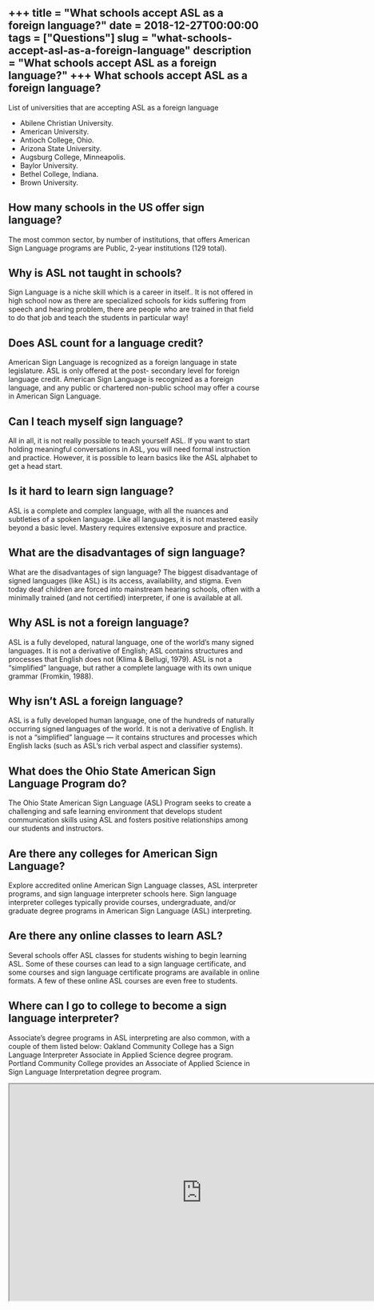 +++
title = "What schools accept ASL as a foreign language?"
date = 2018-12-27T00:00:00
tags = ["Questions"]
slug = "what-schools-accept-asl-as-a-foreign-language"
description = "What schools accept ASL as a foreign language?"
+++
What schools accept ASL as a foreign language?
----------------------------------------------

List of universities that are accepting ASL as a foreign language

- Abilene Christian University.
- American University.
- Antioch College, Ohio.
- Arizona State University.
- Augsburg College, Minneapolis.
- Baylor University.
- Bethel College, Indiana.
- Brown University.

How many schools in the US offer sign language?
-----------------------------------------------

The most common sector, by number of institutions, that offers American Sign Language programs are Public, 2-year institutions (129 total).

Why is ASL not taught in schools?
---------------------------------

Sign Language is a niche skill which is a career in itself.. It is not offered in high school now as there are specialized schools for kids suffering from speech and hearing problem, there are people who are trained in that field to do that job and teach the students in particular way!

Does ASL count for a language credit?
-------------------------------------

American Sign Language is recognized as a foreign language in state legislature. ASL is only offered at the post- secondary level for foreign language credit. American Sign Language is recognized as a foreign language, and any public or chartered non-public school may offer a course in American Sign Language.

Can I teach myself sign language?
---------------------------------

All in all, it is not really possible to teach yourself ASL. If you want to start holding meaningful conversations in ASL, you will need formal instruction and practice. However, it is possible to learn basics like the ASL alphabet to get a head start.

Is it hard to learn sign language?
----------------------------------

ASL is a complete and complex language, with all the nuances and subtleties of a spoken language. Like all languages, it is not mastered easily beyond a basic level. Mastery requires extensive exposure and practice.

What are the disadvantages of sign language?
--------------------------------------------

What are the disadvantages of sign language? The biggest disadvantage of signed languages (like ASL) is its access, availability, and stigma. Even today deaf children are forced into mainstream hearing schools, often with a minimally trained (and not certified) interpreter, if one is available at all.

Why ASL is not a foreign language?
----------------------------------

ASL is a fully developed, natural language, one of the world’s many signed languages. It is not a derivative of English; ASL contains structures and processes that English does not (Klima &amp; Bellugi, 1979). ASL is not a “simplified” language, but rather a complete language with its own unique grammar (Fromkin, 1988).

Why isn’t ASL a foreign language?
---------------------------------

ASL is a fully developed human language, one of the hundreds of naturally occurring signed languages of the world. It is not a derivative of English. It is not a “simplified” language — it contains structures and processes which English lacks (such as ASL’s rich verbal aspect and classifier systems).

What does the Ohio State American Sign Language Program do?
-----------------------------------------------------------

The Ohio State American Sign Language (ASL) Program seeks to create a challenging and safe learning environment that develops student communication skills using ASL and fosters positive relationships among our students and instructors.

Are there any colleges for American Sign Language?
--------------------------------------------------

Explore accredited online American Sign Language classes, ASL interpreter programs, and sign language interpreter schools here. Sign language interpreter colleges typically provide courses, undergraduate, and/or graduate degree programs in American Sign Language (ASL) interpreting.

Are there any online classes to learn ASL?
------------------------------------------

Several schools offer ASL classes for students wishing to begin learning ASL. Some of these courses can lead to a sign language certificate, and some courses and sign language certificate programs are available in online formats. A few of these online ASL courses are even free to students.

Where can I go to college to become a sign language interpreter?
----------------------------------------------------------------

Associate’s degree programs in ASL interpreting are also common, with a couple of them listed below: Oakland Community College has a Sign Language Interpreter Associate in Applied Science degree program. Portland Community College provides an Associate of Applied Science in Sign Language Interpretation degree program.

<iframe allow="accelerometer; autoplay; clipboard-write; encrypted-media; gyroscope; picture-in-picture" allowfullscreen="" class="__youtube_prefs__  epyt-is-override  no-lazyload" data-no-lazy="1" data-origheight="433" data-origwidth="770" data-skipgform_ajax_framebjll="" height="433" id="_ytid_33122" loading="lazy" src="https://www.youtube.com/embed/gP7gw_GaLqI?enablejsapi=1&autoplay=0&cc_load_policy=0&cc_lang_pref=&iv_load_policy=1&loop=0&modestbranding=0&rel=1&fs=1&playsinline=0&autohide=2&theme=dark&color=red&controls=1&" title="YouTube player" width="770"></iframe>